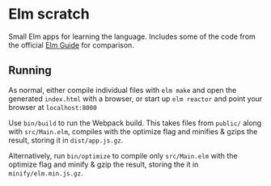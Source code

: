 # Elm scratch

Small Elm apps for learning the language. Includes some of the code from the
official [Elm Guide](https://guide.elm-lang.org/) for comparison.

## Running

As normal, either compile individual files with `elm make` and open the
generated `index.html` with a browser, or start up `elm reactor` and point your
browser at `localhost:8000`

Use `bin/build` to run the Webpack build. This takes files from `public/` along
with `src/Main.elm`, compiles with the optimize flag and minifies & gzips the
result, storing it in `dist/app.js.gz`.

Alternatively, run `bin/optimize` to compile only `src/Main.elm` with the
optimize flag and minify & gzip the result, storing the it in
`minify/elm.min.js.gz`.
